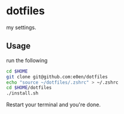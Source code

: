 dotfiles
========

my settings.


## Usage

run the following

```bash
cd $HOME
git clone git@github.com:e0en/dotfiles
echo "source ~/dotfiles/.zshrc" > ~/.zshrc
cd $HOME/dotfiles
./install.sh
```

Restart your terminal and you're done.
